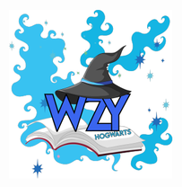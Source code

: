 <p align="center">
  <a href="https://www.wizardrys.com" target="_blank"><img src="logo/logo.png" alt="Wizardry Hogwarts" /></a>
</p>
